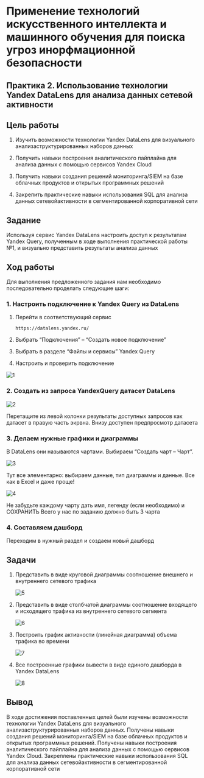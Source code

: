 # Применение технологий искусственного интеллекта и машинного обучения для поиска угроз инорфмационной безопасности

## Практика 2. Использование технологии Yandex DataLens для анализа данных сетевой активности

## Цель работы

1. Изучить возможности технологии Yandex DataLens для визуального анализаструктурированных наборов данных

2. Получить навыки построения аналитического пайплайна для анализа данных с помощью сервисов Yandex Cloud

3. Получить навыки создания решений мониторинга/SIEM на базе облачных продуктов и открытых программных решений

4. Закрепить практические навыки использования SQL для анализа данных сетевойактивности в сегментированной корпоративной сети

## Задание

Используя сервис Yandex DataLens настроить доступ к результатам Yandex Query, полученным в ходе выполнения практической работы №1, и визуально представить результаты анализа данных

## Ход работы

Для выполнения предложенного задания нам необходимо последовательно проделать следующие шаги:

### 1. Настроить подключение к Yandex Query из DataLens

1. Перейти в соответствующий сервис

    `https://datalens.yandex.ru/`

2. Выбрать “Подключения” – “Создать новое подключение”

3. Выбрать в разделе “Файлы и сервисы” Yandex Query

4. Настроить и проверить подключение

![1](https://github.com/EkaterinaBriskova/Yandex_Query/assets/90749103/63e35a9c-7762-4ad8-b4a2-d92420a02e6d)


### 2. Создать из запроса YandexQuery датасет DataLens

![2](https://github.com/EkaterinaBriskova/Yandex_Query/assets/90749103/d588f629-909a-489a-8acb-49c979cc31d0)

Перетащите из левой колонки результаты доступных запросов как датасет в правую часть экрвна. Внизу доступен предпросмотр датасета

### 3. Делаем нужные графики и диаграммы

В DataLens они называются чартами.
Выбираем “Создать чарт – Чарт”.

![3](https://github.com/EkaterinaBriskova/Yandex_Query/assets/90749103/bd2be043-f9bc-4b63-8d3f-129901243ecd)

Тут все элементарно: выбираем данные, тип диаграммы и данные. Все как в Excel и даже проще!

![4](https://github.com/EkaterinaBriskova/Yandex_Query/assets/90749103/5e116aa9-911b-4b5a-a6a9-046430f2e75f)

Не забудьте каждому чарту дать имя, легенду (если необходимо) и СОХРАНИТЬ
Всего у нас по заданию должно быть 3 чарта

### 4. Составляем дашборд

Переходим в нужный раздел и создаем новый дашборд

## Задачи

1. Представить в виде круговой диаграммы соотношение внешнего и внутреннего сетевого трафика

    ![5](https://github.com/EkaterinaBriskova/Yandex_Query/assets/90749103/26d1f4a7-e654-4303-9c58-6f3b1dc2dfae)

3. Представить в виде столбчатой диаграммы соотношение входящего и исходящего трафика из внутреннего сетeвого сегмента

    ![6](https://github.com/EkaterinaBriskova/Yandex_Query/assets/90749103/5f0809cf-16b5-4f3b-95d0-2ee8bcf5547a)

5. Построить график активности (линейная диаграмма) объема трафика во времени

    ![7](https://github.com/EkaterinaBriskova/Yandex_Query/assets/90749103/32db1b14-5e01-4b8b-903d-20ddaabf58a7)

6. Все построенные графики вывести в виде единого дашборда в Yandex DataLens

    ![8](https://github.com/EkaterinaBriskova/Yandex_Query/assets/90749103/154a6812-bc14-4c34-8ca8-d1694c09a78f)

## Вывод

В ходе достижения поставленных целей были изучены возможности технологии Yandex DataLens для визуального анализаструктурированных наборов данных. Получены навыки создания решений мониторинга/SIEM на базе облачных продуктов и открытых программных решений. Получены навыки построения аналитического пайплайна для анализа данных с помощью сервисов Yandex Cloud. Закреплены практические навыки использования SQL для анализа данных сетевойактивности в сегментированной корпоративной сети
